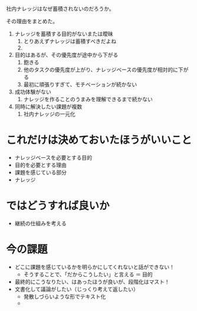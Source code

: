 社内ナレッジはなぜ蓄積されないのだろうか。

その理由をまとめた。

1. ナレッジを蓄積する目的がないまたは曖昧
	1. とりあえずナレッジは蓄積すべきだよね
	2. 
2. 目的はあるが、その優先度が途中から下がる
	1. 飽きる
	2. 他のタスクの優先度が上がり、ナレッジベースの優先度が相対的に下がる
	3. 最初に頑張りすぎて、モチベーションが続かない
3. 成功体験がない
	1. ナレッジを作ることのうまみを理解できるまで続かない
4. 同時に解決したい課題が複数
	1. 社内ナレッジの一元化


# これだけは決めておいたほうがいいこと

- ナレッジベースを必要とする目的
- 目的を必要とする理由
- 課題を感じている部分
- ナレッジ

# ではどうすれば良いか

- 継続の仕組みを考える


#  今の課題

- どこに課題を感じているかを明らかにしてくれないと話ができない！
	- そうすることで、「だからこうしたい」と言える ＝ 目的
- 最終的にこうなりたい、はあったほうが良いが、段階化はマスト！
- 文書化して議論がしたい（じっくり考えて返したい）
	- 発散しづらいような形でテキスト化
	- 
